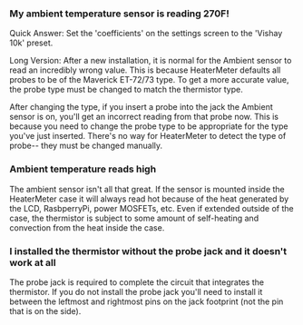 ### My ambient temperature sensor is reading 270F!

Quick Answer: Set the 'coefficients' on the settings screen to the 'Vishay 10k' preset.

Long Version: After a new installation, it is normal for the Ambient sensor to read an incredibly wrong value. This is because HeaterMeter defaults all probes to be of the Maverick ET-72/73 type. To get a more accurate value, the probe type must be changed to match the thermistor type.

After changing the type, if you insert a probe into the jack the Ambient sensor is on, you'll get an incorrect reading from that probe now. This is because you need to change the probe type to be appropriate for the type you've just inserted. There's no way for HeaterMeter to detect the type of probe-- they must be changed manually.

### Ambient temperature reads high

The ambient sensor isn't all that great. If the sensor is mounted inside the HeaterMeter case it will always read hot because of the heat generated by the LCD, RasbperryPi, power MOSFETs, etc. Even if extended outside of the case, the thermistor is subject to some amount of self-heating and convection from the heat inside the case.

### I installed the thermistor without the probe jack and it doesn't work at all

The probe jack is required to complete the circuit that integrates the thermistor. If you do not install the probe jack you'll need to install it between the leftmost and rightmost pins on the jack footprint (not the pin that is on the side).